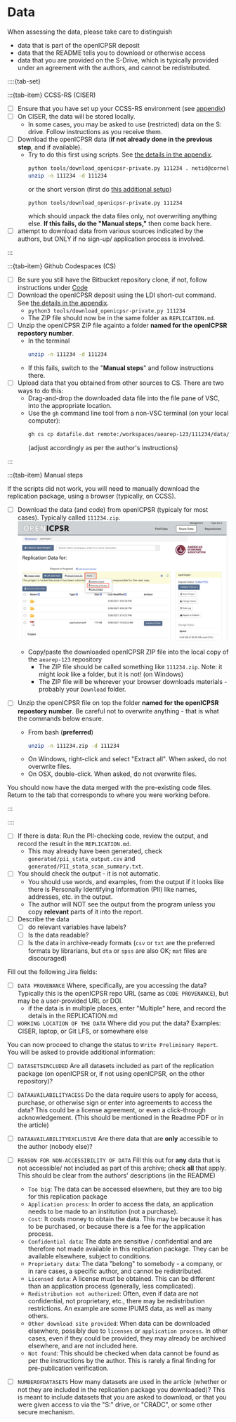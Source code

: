 
# Data 

When assessing the data, please take care to distinguish

- data that is part of the openICPSR deposit
- data that the README tells you to download or otherwise access
- data that you are provided on the S-Drive, which is typically provided under an agreement with the authors, and cannot be redistributed.


::::{tab-set}

:::{tab-item} CCSS-RS (CISER)

- [ ] Ensure that you have set up your CCSS-RS environment (see [appendix](setup-bash))
- [ ] On CISER, the data will be stored locally.
  - In some cases, you may be asked to use (restricted) data on the S: drive. Follow instructions as you receive them.
- [ ] Download the openICPSR data (**if not already done in the previous step**, and if available). 
  - Try to do this first using scripts. See [the details in the appendix](using-pre-pub-openicpsr). 
    ```bash
    python tools/download_openicpsr-private.py 111234 . netid@cornell.edu
    unzip -n 111234 -d 111234
    ```
    or the short version (first do [this additional setup](setup-bash))
    ```
    python tools/download_openicpsr-private.py 111234
    ```
    which should unpack the data files only, not overwriting anything else. **If this fails, do the "Manual steps,"** then come back here.
- [ ] attempt to download data from various sources indicated by the authors, but ONLY if no sign-up/ application process is involved. 

:::

:::{tab-item} Github Codespaces (CS)  


- [ ] Be sure you still have the Bitbucket repository clone, if not, follow instructions under [Code](#code)
- [ ] Download the openICPSR deposit using the LDI short-cut command.  See [the details in the appendix](using-pre-pub-openicpsr). 
  - `python3 tools/download_openicpsr-private.py 111234`
  - The ZIP file should now be in the same folder as `REPLICATION.md`.
- [ ] Unzip the openICPSR ZIP file againto a folder **named for the openICPSR repostory number**. 
    - In the terminal 
      ```bash
      unzip -n 111234 -d 111234
      ```
    - If this fails, switch to the "**Manual steps**" and follow instructions there.
- [ ] Upload data that you obtained from other sources to CS. There are two ways to do this:
    - Drag-and-drop the downloaded data file into the file pane of VSC, into the appropriate location.
    - Use the `gh` command line tool from a non-VSC terminal (on your local computer): 
      ```bash
      gh cs cp datafile.dat remote:/workspaces/aearep-123/111234/data/location
      ``` 
      (adjust accordingly as per the author's instructions)

:::


:::{tab-item} Manual steps 

If the scripts did not work, you will need to manually download the replication package,  using a browser (typically, on CCSS).

- [ ] Download the data (and code) from openICPSR (typicaly for most cases). Typically called `111234.zip`.
  ![icpsr screen](images/icpsr-download.png)
  - Copy/paste the downloaded openICPSR ZIP file into the local copy of the `aearep-123` repository
    - The ZIP file should be called something like `111234.zip`. Note: it might *look* like a folder, but it is not! (on Windows) 
    - The ZIP file will be wherever your browser downloads materials - probably your `Download` folder.

- [ ] Unzip the openICPSR file on top the folder **named for the openICPSR repostory number**. Be careful not to overwrite anything - that is what the commands below ensure.
  - From bash (**preferred**)
    ```bash
    unzip -n 111234.zip -d 111234
    ```
  - On Windows, right-click and select "Extract all". When asked, do not overwrite files.
  - On OSX, double-click. When asked, do not overwrite files.

You should now have the data merged with the pre-existing code files. Return to the tab that corresponds to where you were working before.

::: 

::::

- [ ] If there is data: Run the PII-checking code, review the output, and record the result in the `REPLICATION.md`.
    - This may already have been generated, check `generated/pii_stata_output.csv` and `generated/PII_stata_scan_summary.txt`.
- [ ] You should check the output - it is not automatic.
  - You should use words, and examples, from the output if it looks like there is Personally Identifying Information (PII) like names, addresses, etc. in the output.
  - The author will NOT see the output from the program unless you copy **relevant** parts of it into the report.
- [ ] Describe the data 
  - [ ] do relevant variables have labels? 
  - [ ] Is the data readable?
  - [ ] Is the data in archive-ready formats (`csv` or `txt` are the preferred formats by librarians, but `dta` or `spss` are also OK; `mat` files are discouraged)

Fill out the following Jira fields:

  - [ ] `DATA PROVENANCE` Where, specifically, are you accessing the data? Typically this is the openICPSR repo URL (same as `CODE PROVENANCE`), but may be a user-provided URL or DOI. 
    - if the data is in multiple places, enter "Multiple" here, and record the details in the REPLICATION.md
  - [ ] `WORKING LOCATION OF THE DATA` Where did you put the data? Examples: CISER, laptop, or Git LFS, or somewhere else

You can now proceed to change the status to `Write Preliminary Report`. You will be asked to provide additional information:

  - [ ] `DATASETSINCLUDED` Are all datasets included as part of the replication package (on openICPSR or, if not using openICPSR, on the other repository)?
  - [ ] `DATAAVAILABILITYACESS` Do the data require users to apply for access, purchase, or otherwise sign or enter into agreements to access the data? This could be a license agreement, or even a click-through acknowledgement. (This should be mentioned in the Readme PDF or in the article) 
  - [ ] `DATAAVAILABILITYEXCLUSIVE` Are there data that are **only** accessible to the author (nobody else)?
  - [ ] `REASON FOR NON-ACCESSIBILITY OF DATA` Fill this out for **any** data that is not accessible/ not included as part of this archive; check **all** that apply. This should be clear from the authors' descriptions (in the README)
    - `Too big`: The data can be accessed elsewhere, but they are too big for this replication package
    - `Application process`: In order to access the data, an application needs to be made to an institution (not a purchase). 
    - `Cost`: It costs money to obtain the data. This may be because it has to be purchased, or because there is a fee for the application process.
    - `Confidential data`: The data are sensitive / confidential and are therefore not made available in this replication package. They can be available elsewhere, subject to conditions.
    - `Proprietary data`: The data "belong" to somebody - a company, or in rare cases, a specific author, and cannot be redistributed. 
    - `Licensed data`: A license must be obtained. This can be different than an application process (generally, less complicated).
    - `Redistribution not authorized`: Often, even if data are not confidential, not proprietary, etc., there may be redistribution restrictions. An example are some IPUMS data, as well as many others.
    - `Other download site provided`: When data can be downloaded elsewhere, possibly due to `licenses` or `application process`. In other cases, even if they could be provided, they may already be archived elsewhere, and are not included here. 
    - `Not found`: This should be checked when data cannot be found as per the instructions by the author. This is rarely a final finding for pre-publication verification.
  - [ ] `NUMBEROFDATASETS` How many datasets are used in the article (whether or not they are included in the replication package you downloaded)? This is meant to include datasets that you are asked to download, or that you were given access to via the "S:" drive, or "CRADC", or some other secure mechanism.

